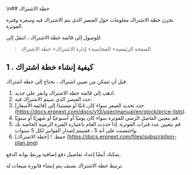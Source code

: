 \n## خطة الاشتراك

تخزن خطة الاشتراك معلومات حول العنصر الذي يتم الاشتراك فيه وسعره وفترة الفوترة.

للوصول إلى قائمة خطة الاشتراك ، انتقل إلى:

> الصفحة الرئيسية> المحاسبة> إدارة الاشتراك> خطة الاشتراك

## 1 \. كيفية إنشاء خطة اشتراك

قبل أن تتمكن من تعيين اشتراك ، تحتاج إلى خطة اشتراك.

1. اذهب إلى قائمة خطة الاشتراك وانقر على جديد.
2. حدد العنصر الذي سيتم الاشتراك فيه.
3. حدد تحديد السعر سواء كان ثابتًا أو مستندًا إلى [قائمة الأسعار] (https://docs.erpnext.com/docs/v13/user/manual/en/stock/price-lists).
4. قم بتعيين الفاصل الزمني للفوترة سواء كان يوميًا أو أسبوعيًا أو شهريًا أو سنويًا.
5. قم بتعيين عدد فترات الفوترة. إذا حددت العام باعتباره الفترة الزمنية الخاصة بك واحتسبت على أنه 5 ، فسيتم إصدار الفواتير لكل 5 سنوات.
6. حفظ. ! [خطة الاشتراك] (https://docs.erpnext.com/files/subscription-plan.png)

يمكنك أيضًا إعداد تفاصيل دفع إضافية وربط بوابة الدفع.

ترتبط خطة الاشتراك بصنف يتم إنشاء فاتورة مبيعات له.
